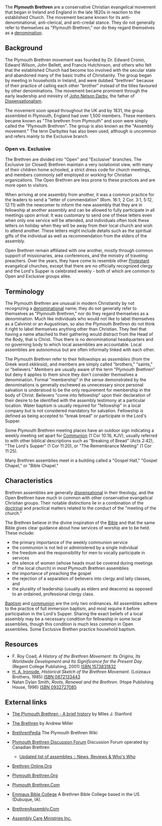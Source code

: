 The **Plymouth Brethren** are a conservative Christian evangelical
movement that began in Ireland and England in the late 1820s in
reaction to the established Church. The movement became known for
its anti-denominational, anti-clerical, and anti-credal stance.
They do not generally refer to themselves as "Plymouth Brethren,"
nor do they regard themselves as a
[denomination](Denomination "Denomination").

## Background

The Plymouth Brethren movement was founded by Dr. Edward Cronin,
Edward Wilson, John Bellett, and Francis Hutchinson, and others who
felt that the established Church had become too involved with the
secular state and abandoned many of the basic truths of
Christianity. The group began by meeting in households in Ireland,
and were dubbed "brethren" because of their practice of calling
each other "brother" instead of the titles favoured by other
denominations. The movement became prominent through the early
leadership and ministry of
[John Nelson Darby](John_Nelson_Darby "John Nelson Darby"), the
father of
[Dispensationalism](Dispensationalism "Dispensationalism").

The movement soon spead throughout the UK and by 1831, the group
assembled in Plymouth, England had over 1,500 members. These
members became known as "The brethren from Plymouth" and soon were
simply called the "Plymouth Brethren". The group is also known as
the "Assembly movement." The term Darbyites has also been used,
although is uncommon and refers mainly to the Exclusive branch.

### Open vs. Exclusive

The Brethren are divided into "Open" and "Exclusive" branches. The
Exclusive (or Closed) Brethren maintain a very isolationist view,
with many of their children home schooled, a strict dress code for
church meetings, and members commonly self employed or working for
Christian organizations. The Open Brethren are less prone to these
practices and are more open to visitors.

When arriving at one assembly from another, it was a common
practice for the leaders to send a "letter of commendation" (Rom.
16:1; 2 Cor. 3:1, 5:12, 12:11) with the newcomer to inform the new
assembly that they are in fellowship at another assembly and can be
allowed to fully participate in all meetings upon arrival. It was
customary to send one of these letters even when only one service
will be attended, and individuals often took these letters on
holiday when they will be away from their local church and wish to
attend another. These letters might include details such as the
spiritual gifts of the individual as well as recommendation from
the elders of the assembly.

Open Brethren remain affiliated with one another, mostly through
common support of missionaries, area conferences, and the ministry
of traveling preachers. Over the years, they have come to resemble
other [Protestant](Protestantism "Protestantism") evangelical
churches, except that there are no officially recognized clergy and
the Lord's Supper is celebrated weekly - both of which are common
to Open and Exclusive groups alike.

## Terminology

The Plymouth Brethren are unusual in modern Christianity by not
recognizing a [denominational](Denomination "Denomination") name;
they do not generally refer to themselves as "Plymouth Brethren,"
nor do they regard themselves as a denomination. Much like
individuals who would not like to label themselves as a Calvinist
or an Augustinian, so also the Plymouth Brethren do not think it
right to label themselves anything other than Christian. They feel
that having a name attached to their gathering would distract from
the Head of the Body, that is Christ. Thus there is no
denominational headquarters and no governing body to which local
assemblies are accountable. Local assemblies are autonomous but are
often informally linked with each other.

The Plymouth Brethren refer to their fellowships as *assemblies*
(from the Greek word *ekklesia*), and members are simply called
"brothers," "saints," or "believers." Members are usually aware of
the term "Plymouth Brethren" but deny it applies to them since they
don't consider themselves a denomination. Formal "membership" in
the sense demonstrated by the denominations is generally eschewed
as unnecessary since personal salvation is understood to be the
only requirement for membership in the body of Christ. Believers
"come into fellowship" upon their declaration of their desire to be
identified with the assembly testimony at a particular location.
Water baptism is usually required for "fellowship" in a local
company but is not considered mandatory for salvation. Fellowship
is defined as being accepted to "break bread" or participate in the
Lord's Supper.

Some Plymouth Brethren meeting places have an outdoor sign
indicating a weekly meeting set apart for
[Communion](Communion "Communion") (1 Cor 10:16, KJV), usually
referred to with other biblical descriptions such as "Breaking of
Bread" (Acts 2:42), "The Lord's Supper" (1 Cor 11:20), or "The
Remembrance Meeting" (1 Cor 11:25).

Many Brethren assemblies meet in a building called a "Gospel Hall,"
"Gospel Chapel," or "Bible Chapel."

## Characteristics

Brethren assemblies are generally
[dispensational](Dispensationalism "Dispensationalism") in their
theology, and the Open Brethren have much in common with other
conservative evangelical Christian groups. Their notable
distinctions lie in a combination of the
[doctrinal](Doctrine "Doctrine") and practical matters related to
the conduct of the "meeting of the church."

The Brethren believe in the divine inspiration of the
[Bible](Bible "Bible") and that the same Bible gives clear guidance
about how services of worship are to be held. These include:

-   the primary importance of the weekly communion service
-   the communion is not led or administered by a single individual
-   the freedom and the responsibility for men to vocally
    participate in services
-   the silence of women (whose heads must be covered during
    meetings of the local church) in most Plymouth Brethren assemblies
-   the importance of preaching the gospel
-   the rejection of a separation of believers into clergy and
    laity classes, and
-   the plurality of leadership (usually as elders and deacons) as
    opposed to an ordained, professional clergy class.

[Baptism](Baptism "Baptism") and [communion](Communion "Communion")
are the only two ordinances. All assemblies adhere to the practice
of full immersion baptism, and most require it before participation
in the Lord's Supper. Sharing the exact beliefs of a local assembly
may be a necessary condition for fellowship in some local
assemblies, though this condition is much less common in Open
assemblies. Some Exclusive Brethen practice household baptism.

## Resources

-   F. Roy Coad,
    *A History of the Brethren Movement: Its Origins, Its Worldwide Development and Its Significance for the Present Day*.
    (Regent College Publishing, 2001)
    [ISBN 1573831832](http://www.theopedia.com/Special:BookSources/1573831832)
-   [H. A. Ironside](H._A._Ironside "H. A. Ironside"),
    *Historical Sketch of the Brethren Movement*. (Loizeaux Brothers,
    1985)
    [ISBN 0872133443](http://www.theopedia.com/Special:BookSources/0872133443)
-   Natan Dylan Smith, *Roots, Renewal and the Brethren*. (Hope
    Publishing House, 1996)
    [ISBN 0932727085](http://www.theopedia.com/Special:BookSources/0932727085)

## External links

-   [The Plymouth Brethren - A brief history](http://withchrist.org/MJS/pbs.htm)
    by Miles J. Stanford
-   [The Brethren](http://stempublishing.com/authors/miller/Brethren.html)
    by Andrew Miller
-   [BrethrenPedia](http://brethrenpedia.com) The Plymouth Brethren
    Wiki
-   [Plymouth Brethren Discussion Forum](http://bbc.quist.ca/bb/)
    Discussion Forum operated by Canadian Brethren
    -   [Updated list of assemblies :: News, Reviews & Who's Who](http://bbc.quist.ca/bb/viewforum.php?f=45)

-   [Brethren Online.Org](http://www.brethrenonline.org/)
-   [Plymouth Brethren.Org](http://www.plymouthbrethren.org/)
-   [Plymouth Brethren.Com](http://www.plymouthbrethren.com/)
-   [Emmaus Bible College](http://www.emmaus.edu) A Brethren Bible
    College based in the US (Dubuque, IA).
-   [BrethrenAssembly.Com](http://www.brethrenassembly.com/)
-   [Assembly Care Ministries Inc.](http://assemblycare.org)



